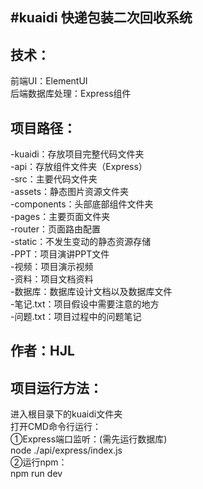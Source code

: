 #kuaidi
快递包装二次回收系统
------

技术：
------
前端UI：ElementUI<br>
后端数据库处理：Express组件<br>


项目路径：
--------
-kuaidi：存放项目完整代码文件夹<br>
	-api：存放组件文件夹（Express）<br>
	-src：主要代码文件夹<br>
		-assets：静态图片资源文件夹<br>
		-components：头部底部组件文件夹<br>
		-pages：主要页面文件夹<br>
		-router：页面路由配置<br>
	-static：不发生变动的静态资源存储<br>
-PPT：项目演讲PPT文件<br>
-视频：项目演示视频<br>
-资料：项目文档资料<br>
-数据库：数据库设计文档以及数据库文件<br>
-笔记.txt：项目假设中需要注意的地方<br>
-问题.txt：项目过程中的问题笔记<br>


作者：HJL
--------


项目运行方法：
------
进入根目录下的kuaidi文件夹<br>
打开CMD命令行运行：<br>
①Express端口监听：(需先运行数据库)<br>
node ./api/express/index.js<br>
②运行npm：<br>
npm run dev<br>